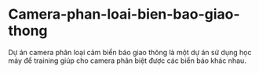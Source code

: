 # Camera-phan-loai-bien-bao-giao-thong
Dự án camera phân loại cảm biển báo giao thông là một dự án sử dụng học máy để training giúp cho camera phân biệt được các biển báo khác nhau. 
